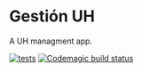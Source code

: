 # Gestión UH

A UH managment app.

[![tests](https://github.com/NODO-UH/gestionapp/actions/workflows/tests.yml/badge.svg)](https://github.com/NODO-UH/gestionapp/actions/workflows/tests.yml) [![Codemagic build status](https://api.codemagic.io/apps/607a1a18d35b7a12ffb6c7dc/607a1a18d35b7a12ffb6c7db/status_badge.svg)](https://codemagic.io/apps/607a1a18d35b7a12ffb6c7dc/607a1a18d35b7a12ffb6c7db/latest_build)
